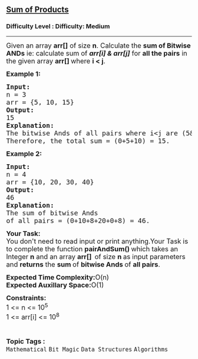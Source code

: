 <h2><a href="https://www.geeksforgeeks.org/problems/sum-of-products5049/1?page=6&category=Bit%20Magic&sortBy=difficulty">Sum of Products</a></h2><h3>Difficulty Level : Difficulty: Medium</h3><hr><div class="problems_problem_content__Xm_eO"><p><span style="font-size: 18px;">Given an array <strong>arr[]</strong> of size <strong>n</strong>. Calculate the <strong>sum of Bitwise ANDs</strong>&nbsp;ie: calculate sum of <em><strong>arr[i] &amp; arr[j]</strong></em> for <strong>all the pairs</strong> in the given array <strong>arr[] </strong>where <strong>i &lt; j</strong>.</span></p>
<p><span style="font-size: 18px;"><strong>Example 1:</strong></span></p>
<pre><span style="font-size: 18px;"><strong>Input:</strong>
n = 3
arr = {5, 10, 15}
<strong>Output:</strong>
15
<strong>Explanation:</strong>
The bitwise Ands of all pairs where i&lt;j are (5&amp;10) = 0, (5&amp;15) = 5 and (10&amp;15) = 10.<br>Therefore, the total sum = (0+5+10) = 15.</span></pre>
<p><span style="font-size: 18px;"><strong>Example 2:</strong></span></p>
<pre><span style="font-size: 18px;"><strong>Input:</strong>
n = 4
arr = {10, 20, 30, 40}
<strong>Output:</strong>
46
<strong>Explanation:</strong>
The sum of bitwise Ands 
of all pairs = (0+10+8+20+0+8) = 46.</span></pre>
<p><span style="font-size: 18px;"><strong>Your Task:</strong><br>You don't need to read input or print anything.Your Task is to complete the function <strong>pairAndSum()&nbsp;</strong>which takes an Integer <strong>n</strong> and an array <strong>arr[]&nbsp; </strong>of size <strong>n </strong>as input parameters and <strong>returns</strong> the <strong>sum </strong>of <strong>bitwise Ands </strong>of <strong>all pairs</strong>.</span></p>
<p><span style="font-size: 18px;"><strong>Expected Time Complexity:</strong>O(n)<br><strong>Expected Auxillary Space:</strong>O(1)</span></p>
<p><span style="font-size: 18px;"><strong>Constraints:</strong><br>1 &lt;= n &lt;= 10<sup>5</sup><br>1 &lt;= arr[i] &lt;= 10<sup>8</sup></span></p></div><br><p><span style=font-size:18px><strong>Topic Tags : </strong><br><code>Mathematical</code>&nbsp;<code>Bit Magic</code>&nbsp;<code>Data Structures</code>&nbsp;<code>Algorithms</code>&nbsp;